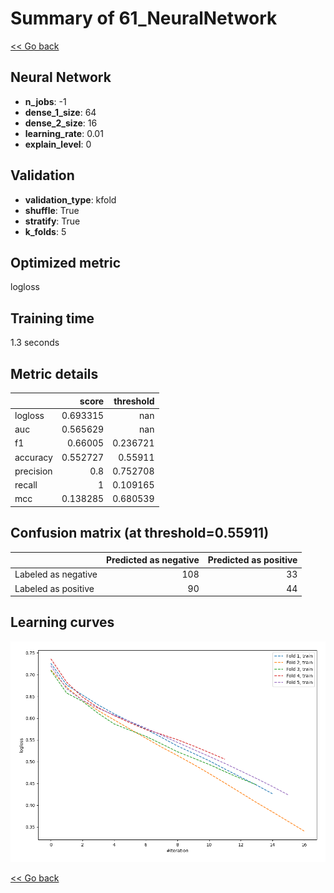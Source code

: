 # Summary of 61_NeuralNetwork

[<< Go back](../README.md)


## Neural Network
- **n_jobs**: -1
- **dense_1_size**: 64
- **dense_2_size**: 16
- **learning_rate**: 0.01
- **explain_level**: 0

## Validation
 - **validation_type**: kfold
 - **shuffle**: True
 - **stratify**: True
 - **k_folds**: 5

## Optimized metric
logloss

## Training time

1.3 seconds

## Metric details
|           |    score |   threshold |
|:----------|---------:|------------:|
| logloss   | 0.693315 |  nan        |
| auc       | 0.565629 |  nan        |
| f1        | 0.66005  |    0.236721 |
| accuracy  | 0.552727 |    0.55911  |
| precision | 0.8      |    0.752708 |
| recall    | 1        |    0.109165 |
| mcc       | 0.138285 |    0.680539 |


## Confusion matrix (at threshold=0.55911)
|                     |   Predicted as negative |   Predicted as positive |
|:--------------------|------------------------:|------------------------:|
| Labeled as negative |                     108 |                      33 |
| Labeled as positive |                      90 |                      44 |

## Learning curves
![Learning curves](learning_curves.png)

[<< Go back](../README.md)
